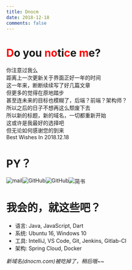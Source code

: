 ```yaml
---
title: Dnocm
date: 2018-12-18
comments: false
---
```


# <span style="color:red">D</span>o you <span style="color:red">no</span>ti<span style="color:red">c</span>e <span style="color:red">m</span>e?
你注意过我么    
距离上一次更新关于界面正好一年的时间    
这一年来，断断续续写了好几篇文章   
但更多的觉得在原地踏步    
甚至连未来的目标也模糊了，后端？前端？架构师？    
所以之后的日子不想再这么颓废下去    
所以新的标题，新的域名，一切都重新开始    
这或许是我最好的选择吧   
但无论如何感谢您的到来    
Best Wishes In 2018.12.18   

# PY？
<a href="mailto:love@dnocm.com" target="_blank">
<img style="margin:0;float:left;" src="https://img.shields.io/badge/Mail-@dnocm-blue.svg" alt="mail">
</a>
<a href="https://github.com/JiangTJ" target="_blank">
<img style="margin:0;float:left;" src="https://img.shields.io/badge/GitHub-JiangTJ-blue.svg" alt="GitHub">
</a>
<a href="https://gitlab.com/JiangTJ" target="_blank">
<img style="margin:0;float:left;" src="https://img.shields.io/badge/GitLab-JiangTJ-blue.svg" alt="GitHub">
</a>
<a href="http://www.jianshu.com/u/42d8a7c1b531" target="_blank">
<img style="margin:0;float:left;" src="https://img.shields.io/badge/简书-MrTT-blue.svg" alt="简书">
</a>
<div style="clear:both;"></div>

# 我会的，就这些吧？
- 语言: Java, JavaScript, Dart
- 系统: Ubuntu 16, Windows 10
- 工具: IntelliJ, VS Code, Git, Jenkins, Gitlab-CI
- 架构: Spring Cloud, Docker
 
*新域名(dnocm.com)被吃掉了，稍后哦~~*
